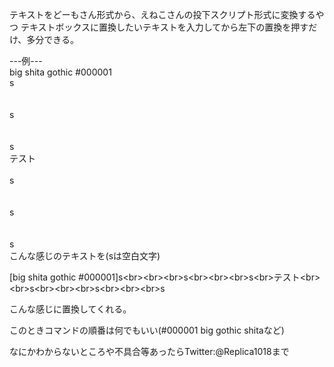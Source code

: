 テキストをどーもさん形式から、えねこさんの投下スクリプト形式に変換するやつ
テキストボックスに置換したいテキストを入力してから左下の置換を押すだけ、多分できる。

---例---<br>
big shita gothic #000001<br>s<br><br><br>s<br><br><br>s<br>テスト<br><br>s<br><br><br>s<br><br><br>s<br>
こんな感じのテキストを(sは空白文字)

[big shita gothic #000001]s\<br>\<br>\<br>s\<br>\<br>\<br>s\<br>テスト\<br>\<br>s\<br>\<br>\<br>s\<br>\<br>\<br>s

こんな感じに置換してくれる。

このときコマンドの順番は何でもいい(#000001 big gothic shitaなど)

なにかわからないところや不具合等あったらTwitter:@Replica1018まで
